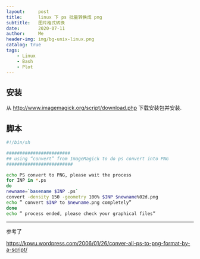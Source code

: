 ```yaml
---
layout:     post
title:      linux 下 ps 批量转换成 png
subtitle:   图片格式转换
date:       2020-07-11
author:     Me
header-img: img/bg-unix-linux.png
catalog: true
tags:
    - Linux
    - Bash
    - Plot
---
```


## 安装

从 http://www.imagemagick.org/script/download.php 下载安装包并安装.

## 脚本

```sh
#!/bin/sh

########################
## using “convert” from ImageMagick to do ps convert into PNG
#########################

echo PS convert to PNG, please wait the process
for INP in *.ps
do
newname=`basename $INP .ps`
convert -density 150 -geometry 100% $INP $newname%02d.png
echo ” convert $INP to $newname.png completely”
done
echo ” process ended, please check your graphical files”
```





---

参考了

https://kpwu.wordpress.com/2006/01/26/conver-all-ps-to-png-format-by-a-script/

